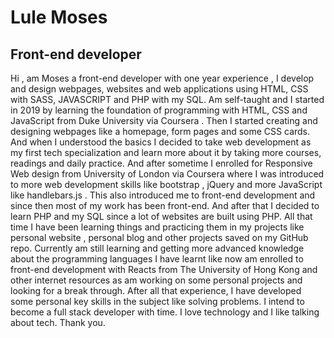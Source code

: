 # Lule Moses 
## Front-end developer

Hi , am Moses a front-end developer with one year experience , I develop and design webpages, websites and web applications using HTML, CSS with SASS, JAVASCRIPT and PHP with my SQL.
Am self-taught and I  started in 2019 by learning the foundation of programming with HTML, CSS and JavaScript from Duke University via Coursera .  Then I started creating and designing webpages like  a homepage, form pages  and some CSS cards. And when I understood the basics  I decided to take web development as my first tech specialization and learn more about it by taking more courses, readings and daily practice. And after sometime I enrolled for Responsive Web design from University of London via Coursera where I was introduced to more web development skills like bootstrap , jQuery and more JavaScript like handlebars.js . This also introduced me to front-end development and since then most of my work has been front-end.  And after that I decided to learn PHP and my SQL since a lot of websites are built using PHP. 
All that time I have been learning things and practicing them in my projects like personal website , personal blog and other projects saved on my GitHub repo.
Currently am still learning and getting more advanced knowledge about the programming languages I have learnt like now am enrolled to front-end development with Reacts from The University of Hong Kong and other internet resources as am working on some personal projects and looking for a break through.
After all that experience, I have developed some personal key skills in the subject like solving problems.
I intend to  become a full stack developer with time.
I love technology and I like talking about tech.
Thank you.
